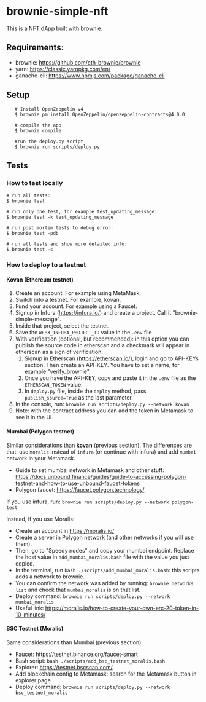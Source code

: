 # brownie-simple-nft

This is a NFT dApp built with brownie.

## Requirements:

- brownie: https://github.com/eth-brownie/brownie
- yarn: https://classic.yarnpkg.com/en/
- ganache-cli: https://www.npmjs.com/package/ganache-cli

## Setup

```
   # Install OpenZeppelin v4
   $ brownie pm install OpenZeppelin/openzeppelin-contracts@4.0.0

   # compile the app
   $ brownie compile

   #run the deploy.py script
   $ brownie run scripts/deploy.py
```

## Tests

### How to test locally

```
# run all tests:
$ brownie test

# run only one test, for example test_updating_message:
$ brownie test -k test_updating_message

# run post mortem tests to debug error:
$ brownie test -pdb

# run all tests and show more detailed info:
$ brownie test -s
```

### How to deploy to a testnet

#### Kovan (Ethereum testnet)

1. Create an account. For example using MetaMask.
1. Switch into a testnet. For example, kovan.
1. Fund your account. For example using a Faucet.
1. Signup in Infura (https://infura.io/) and create a project. Call it "brownie-simple-message".
1. Inside that project, select the testnet.
1. Save the `WEB3_INFURA_PROJECT_ID` value in the `.env` file
1. With verification (optional, but recommended): in this option you can publish the source code in etherscan and a checkmark will appear in etherscan as a sign of verification.
   1. Signup in Etherscan (https://etherscan.io/), login and go to API-KEYs section. Then create an API-KEY. You have to set a name, for example "verify_brownie".
   1. Once you have the API-KEY, copy and paste it in the `.env` file as the `ETHERSCAN_TOKEN` value.
   1. In `deploy.py` file, inside the `deploy` method, pass `publish_source=True` as the last parameter.
1. In the console, run: `brownie run scripts/deploy.py --network kovan`
1. Note: with the contract address you can add the token in Metamask to see it in the UI.

#### Mumbai (Polygon testnet)

Similar considerations than **kovan** (previous section). The differences are that: use `moralis` instead of `infura` (or continue with infura) and add `mumbai` network in your Metamask.

- Guide to set mumbai network in Metamask and other stuff: https://docs.unbound.finance/guides/guide-to-accessing-polygon-testnet-and-how-to-use-unbound-faucet-tokens
- Polygon faucet: https://faucet.polygon.technology/

If you use infura, run: `brownie run scripts/deploy.py --network polygon-test`

Instead, if you use Moralis:

- Create an account in https://moralis.io/
- Create a server in Polygon network (and other networks if you will use them).
- Then, go to "Speedy nodes" and copy your mumbai endpoint. Replace the host value in `add_mumbai_moralis.bash` file with the value you just copied.
- In the terminal, run `bash ./scripts/add_mumbai_moralis.bash`: this scripts adds a network to brownie.
- You can confirm the network was added by running: `brownie networks list` and check that `mumbai_moralis` is on that list.
- Deploy command: `brownie run scripts/deploy.py --network mumbai_moralis`
- Useful link: https://moralis.io/how-to-create-your-own-erc-20-token-in-10-minutes/

#### BSC Testnet (Moralis)

Same considerations than Mumbai (previous section)

- Faucet: https://testnet.binance.org/faucet-smart
- Bash script: `bash ./scripts/add_bsc_testnet_moralis.bash`
- Explorer: https://testnet.bscscan.com/
- Add blockchain config to Metamask: search for the Metamask button in explorer page.
- Deploy command: `brownie run scripts/deploy.py --network bsc_testnet_moralis`
